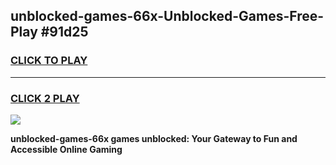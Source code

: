 
## unblocked-games-66x-Unblocked-Games-Free-Play #91d25
<h3>
<a href="https://us.freeplayer.one?title=unblocked-games-66x&ref=9M">CLICK TO PLAY</a></h3>
<hr>

<h3>
<a href="https://us.freeplayer.one?title=unblocked-games-66x&ref=9M">CLICK 2 PLAY</a>
  
</h3>

<a href="https://us.freeplayer.one?title=unblocked-games-66x&ref=9M"><img src="https://clearcache.store/games.png"></a>


**unblocked-games-66x games unblocked: Your Gateway to Fun and Accessible Online Gaming**
